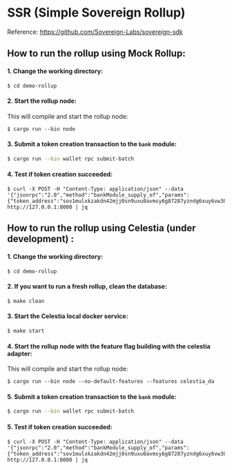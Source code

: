 # SSR (Simple Sovereign Rollup)
Reference: https://github.com/Sovereign-Labs/sovereign-sdk

## How to run the rollup using Mock Rollup:

#### 1. Change the working directory:
```shell,test-ci
$ cd demo-rollup
```

#### 2. Start the rollup node:

This will compile and start the rollup node:

```shell
$ cargo run --bin node
```

#### 3. Submit a token creation transaction to the `bank` module:

```sh
$ cargo run --bin wallet rpc submit-batch
```

#### 4. Test if token creation succeeded:

```sh,test-ci
$ curl -X POST -H "Content-Type: application/json" --data '{"jsonrpc":"2.0","method":"bankModule_supply_of","params":{"token_address":"sov1mulxkzakdn42mjj0sn9uxu0avmsy6g87287yzndg6xuy6vw30r0qu82x7a"},"id":1}' http://127.0.0.1:8000 | jq
```

## How to run the rollup using Celestia (under development) :

#### 1. Change the working directory:
```shell,test-ci
$ cd demo-rollup
```

#### 2. If you want to run a fresh rollup, clean the database:

```
$ make clean
```

#### 3. Start the Celestia local docker service:

```
$ make start
```
#### 4. Start the rollup node with the feature flag building with the celestia adapter:

This will compile and start the rollup node:

```shell
$ cargo run --bin node --no-default-features --features celestia_da
```

#### 5. Submit a token creation transaction to the `bank` module:

```sh
$ cargo run --bin wallet rpc submit-batch
```

#### 5. Test if token creation succeeded:

```sh,test-ci
$ curl -X POST -H "Content-Type: application/json" --data '{"jsonrpc":"2.0","method":"bankModule_supply_of","params":{"token_address":"sov1mulxkzakdn42mjj0sn9uxu0avmsy6g87287yzndg6xuy6vw30r0qu82x7a"},"id":1}' http://127.0.0.1:8000 | jq
```